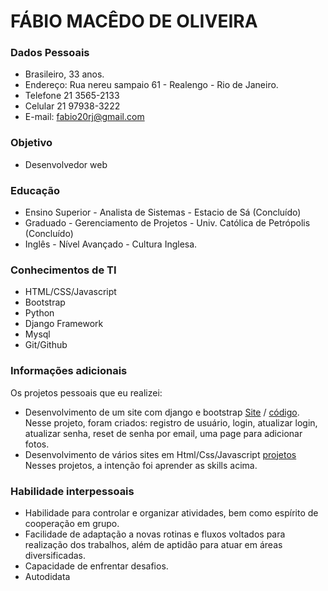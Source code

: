 # FÁBIO MACÊDO DE OLIVEIRA

### Dados Pessoais

* Brasileiro, 33 anos.
* Endereço: Rua nereu sampaio 61 - Realengo - Rio de Janeiro.
* Telefone 21 3565-2133
* Celular 21 97938-3222
* E-mail: fabio20rj@gmail.com


### Objetivo

* Desenvolvedor web

### Educação
 
* Ensino Superior - Analista de Sistemas - Estacio de Sá (Concluído)
* Graduado - Gerenciamento de Projetos - Univ. Católica de Petrópolis (Concluído)
* Inglês - Nível Avançado - Cultura Inglesa.


### Conhecimentos de TI

* HTML/CSS/Javascript 
* Bootstrap
* Python 
* Django Framework 
* Mysql
* Git/Github


### Informações adicionais

Os projetos pessoais que eu realizei:
   * Desenvolvimento de um site com django e bootstrap 
   [Site](https://mtnomundao.herokuapp.com/) / [código](https://github.com/ffabiorj/mtnomundao/tree/master/mtnomundao).
       Nesse projeto, foram criados: registro de usuário, login, atualizar login, atualizar senha, reset de senha por email, uma page para adicionar fotos.
   * Desenvolvimento de vários sites em Html/Css/Javascript [projetos](https://codepen.io/ffabiorj/) 
       Nesses projetos, a intenção foi aprender as skills acima.
 

### Habilidade interpessoais

- Habilidade para controlar e organizar atividades, bem como espírito de cooperação em grupo.
- Facilidade de adaptação a novas rotinas e fluxos voltados para realização dos trabalhos, além de aptidão para atuar em áreas diversificadas.
- Capacidade de enfrentar desafios.
- Autodidata 



